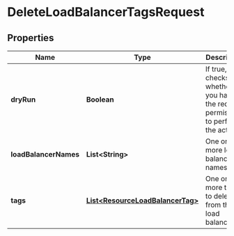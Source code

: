 

# DeleteLoadBalancerTagsRequest


## Properties

| Name | Type | Description | Notes |
|------------ | ------------- | ------------- | -------------|
|**dryRun** | **Boolean** | If true, checks whether you have the required permissions to perform the action. |  [optional] |
|**loadBalancerNames** | **List&lt;String&gt;** | One or more load balancer names. |  |
|**tags** | [**List&lt;ResourceLoadBalancerTag&gt;**](ResourceLoadBalancerTag.md) | One or more tags to delete from the load balancers. |  |



